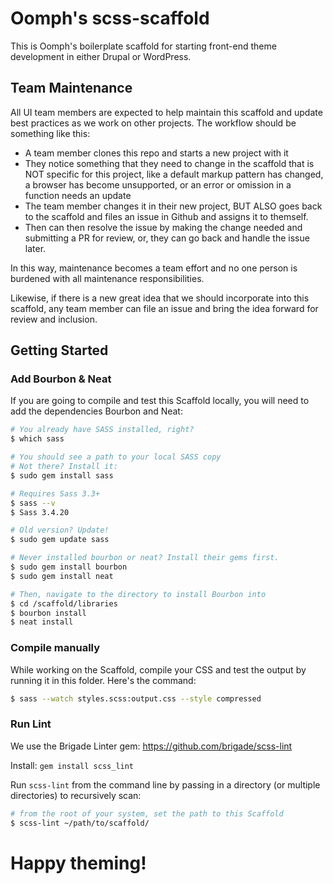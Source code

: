 # Oomph's scss-scaffold

This is Oomph's boilerplate scaffold for starting front-end theme development in either Drupal or WordPress. 

## Team Maintenance

All UI team members are expected to help maintain this scaffold and update best practices as we work on other projects. The workflow should be something like this: 

* A team member clones this repo and starts a new project with it
* They notice something that they need to change in the scaffold that is NOT specific for this project, like a default markup pattern has changed, a browser has become unsupported, or an error or omission in a function needs an update
* The team member changes it in their new project, BUT ALSO goes back to the scaffold and files an issue in Github and assigns it to themself. 
* Then can then resolve the issue by making the change needed and submitting a PR for review, or, they can go back and handle the issue later. 

In this way, maintenance becomes a team effort and no one person is burdened with all maintenance responsibilities. 

Likewise, if there is a new great idea that we should incorporate into this scaffold, any team member can file an issue and bring the idea forward for review and inclusion. 

## Getting Started

### Add Bourbon & Neat

If you are going to compile and test this Scaffold locally, you will need to add the dependencies Bourbon and Neat:

```sh
# You already have SASS installed, right? 
$ which sass

# You should see a path to your local SASS copy
# Not there? Install it:
$ sudo gem install sass

# Requires Sass 3.3+
$ sass --v
$ Sass 3.4.20

# Old version? Update!
$ sudo gem update sass

# Never installed bourbon or neat? Install their gems first.
$ sudo gem install bourbon
$ sudo gem install neat

# Then, navigate to the directory to install Bourbon into
$ cd /scaffold/libraries
$ bourbon install
$ neat install
```

### Compile manually
While working on the Scaffold, compile your CSS and test the output by running it in this folder. Here's the command: 

```sh
$ sass --watch styles.scss:output.css --style compressed
```

### Run Lint
We use the Brigade Linter gem: <https://github.com/brigade/scss-lint>

Install: `gem install scss_lint`

Run `scss-lint` from the command line by passing in a directory (or multiple directories) to recursively scan:

```sh
# from the root of your system, set the path to this Scaffold
$ scss-lint ~/path/to/scaffold/ 
```

# Happy theming!
